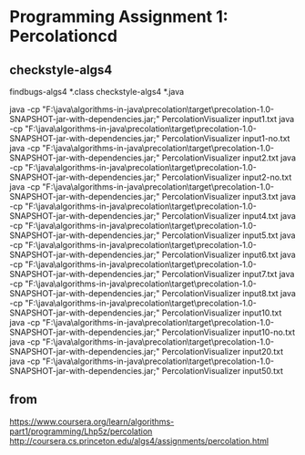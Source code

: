 # Programming Assignment 1: Percolationcd

## checkstyle-algs4
findbugs-algs4 *.class
checkstyle-algs4 *.java

java -cp "F:\java\algorithms-in-java\precolation\target\precolation-1.0-SNAPSHOT-jar-with-dependencies.jar;"  PercolationVisualizer input1.txt
java -cp "F:\java\algorithms-in-java\precolation\target\precolation-1.0-SNAPSHOT-jar-with-dependencies.jar;"  PercolationVisualizer input1-no.txt
java -cp "F:\java\algorithms-in-java\precolation\target\precolation-1.0-SNAPSHOT-jar-with-dependencies.jar;"  PercolationVisualizer input2.txt
java -cp "F:\java\algorithms-in-java\precolation\target\precolation-1.0-SNAPSHOT-jar-with-dependencies.jar;"  PercolationVisualizer input2-no.txt
java -cp "F:\java\algorithms-in-java\precolation\target\precolation-1.0-SNAPSHOT-jar-with-dependencies.jar;"  PercolationVisualizer input3.txt
java -cp "F:\java\algorithms-in-java\precolation\target\precolation-1.0-SNAPSHOT-jar-with-dependencies.jar;"  PercolationVisualizer input4.txt
java -cp "F:\java\algorithms-in-java\precolation\target\precolation-1.0-SNAPSHOT-jar-with-dependencies.jar;"  PercolationVisualizer input5.txt
java -cp "F:\java\algorithms-in-java\precolation\target\precolation-1.0-SNAPSHOT-jar-with-dependencies.jar;"  PercolationVisualizer input6.txt
java -cp "F:\java\algorithms-in-java\precolation\target\precolation-1.0-SNAPSHOT-jar-with-dependencies.jar;"  PercolationVisualizer input7.txt
java -cp "F:\java\algorithms-in-java\precolation\target\precolation-1.0-SNAPSHOT-jar-with-dependencies.jar;"  PercolationVisualizer input8.txt
java -cp "F:\java\algorithms-in-java\precolation\target\precolation-1.0-SNAPSHOT-jar-with-dependencies.jar;"  PercolationVisualizer input10.txt
java -cp "F:\java\algorithms-in-java\precolation\target\precolation-1.0-SNAPSHOT-jar-with-dependencies.jar;"  PercolationVisualizer input10-no.txt
java -cp "F:\java\algorithms-in-java\precolation\target\precolation-1.0-SNAPSHOT-jar-with-dependencies.jar;"  PercolationVisualizer input20.txt
java -cp "F:\java\algorithms-in-java\precolation\target\precolation-1.0-SNAPSHOT-jar-with-dependencies.jar;"  PercolationVisualizer input50.txt
## from
https://www.coursera.org/learn/algorithms-part1/programming/Lhp5z/percolation
http://coursera.cs.princeton.edu/algs4/assignments/percolation.html